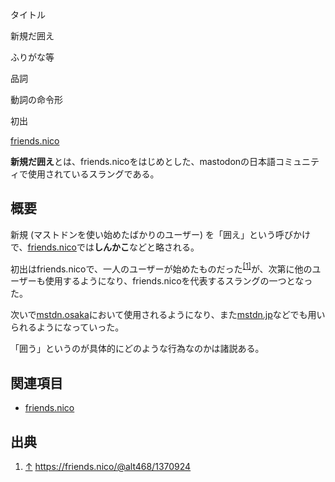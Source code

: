 <div>

タイトル

</div>

新規だ囲え

ふりがな等

品詞

動詞の命令形

初出

[friends.nico](/Friends.nico "Friends.nico")

  
**新規だ囲え**とは、friends.nicoをはじめとした、mastodonの日本語コミュニティで使用されているスラングである。

## 概要

新規 (マストドンを使い始めたばかりのユーザー) を「囲え」という呼びかけで、[friends.nico](/Friends.nico "Friends.nico")では**しんかこ**などと略される。

初出はfriends.nicoで、一人のユーザーが始めたものだった<sup>[\[1\]](#cite_note-1)</sup>が、次第に他のユーザーも使用するようになり、friends.nicoを代表するスラングの一つとなった。

次いで[mstdn.osaka](/Mstdn.osaka "Mstdn.osaka")において使用されるようになり、また[mstdn.jp](/Mstdn.jp "Mstdn.jp")などでも用いられるようになっていった。

「囲う」というのが具体的にどのような行為なのかは諸説ある。

## 関連項目

-   [friends.nico](/Friends.nico "Friends.nico")

## 出典

<div>

1.  [↑](#cite_ref-1) <a href="https://friends.nico/@alt468/1370924" rel="nofollow">https://friends.nico/@alt468/1370924</a>

</div>
